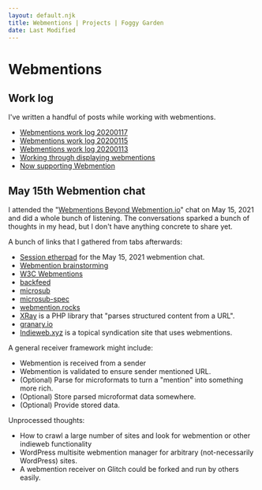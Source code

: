 ```yaml
---
layout: default.njk
title: Webmentions | Projects | Foggy Garden
date: Last Modified
---
```


# Webmentions

## Work log

I've written a handful of posts while working with webmentions.

* [Webmentions work log 20200117](https://jeremyfelt.com/2020/01/17/webmentions-work-log-20200117/)
* [Webmentions work log 20200115](https://jeremyfelt.com/2020/01/15/webmentions-work-log-20200115/)
* [Webmentions work log 20200113](https://jeremyfelt.com/2020/01/13/webmentions-work-log-20200113/)
* [Working through displaying webmentions](https://jeremyfelt.com/2020/01/12/working-through-displaying-webmentions/)
* [Now supporting Webmention](https://jeremyfelt.com/2020/01/06/now-supporting-webmention/)

## May 15th Webmention chat

I attended the "[Webmentions Beyond Webmention.io](https://indieweb.org/2021/Pop-ups/Webmentions_Beyond_Webmention.io)" chat on May 15, 2021 and did a whole bunch of listening. The conversations sparked a bunch of thoughts in my head, but I don't have anything concrete to share yet.

A bunch of links that I gathered from tabs afterwards:

* [Session etherpad](https://etherpad.indieweb.org/Beyond_Webmention.io) for the May 15, 2021 webmention chat.
* [Webmention brainstorming](https://indieweb.org/Webmention-brainstorming)
* [W3C Webmentions](https://www.w3.org/TR/webmention/)
* [backfeed](https://indieweb.org/backfeed)
* [microsub](https://indieweb.org/Microsub)
* [microsub-spec](https://indieweb.org/Microsub-spec)
* [webmention.rocks](https://webmention.rocks/)
* [XRay](https://github.com/aaronpk/XRay) is a PHP library that "parses structured content from a URL".
* [granary.io](https://granary.io/)
* [Indieweb.xyz](https://indieweb.xyz/en) is a topical syndication site that uses webmentions.


A general receiver framework might include:

* Webmention is received from a sender
* Webmention is validated to ensure sender mentioned URL.
* (Optional) Parse for microformats to turn a "mention" into something more rich.
* (Optional) Store parsed microformat data somewhere.
* (Optional) Provide stored data.

Unprocessed thoughts:
* How to crawl a large number of sites and look for webmention or other indieweb functionality
* WordPress multisite webmention manager for arbitrary (not-necessarily WordPress) sites.
* A webmention receiver on Glitch could be forked and run by others easily.
